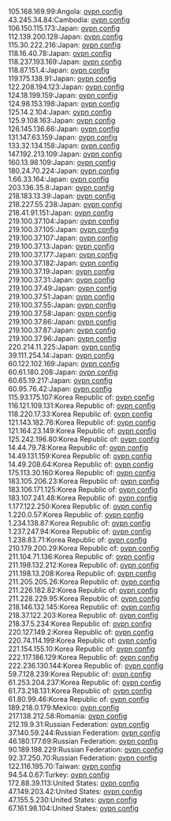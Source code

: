 105.168.169.99:Angola: [ovpn config](vpn/105_168_169_99.ovpn)  
43.245.34.84:Cambodia: [ovpn config](vpn/43_245_34_84.ovpn)  
106.150.115.173:Japan: [ovpn config](vpn/106_150_115_173.ovpn)  
112.139.200.128:Japan: [ovpn config](vpn/112_139_200_128.ovpn)  
115.30.222.216:Japan: [ovpn config](vpn/115_30_222_216.ovpn)  
118.16.40.78:Japan: [ovpn config](vpn/118_16_40_78.ovpn)  
118.237.193.169:Japan: [ovpn config](vpn/118_237_193_169.ovpn)  
118.87.151.4:Japan: [ovpn config](vpn/118_87_151_4.ovpn)  
119.175.138.91:Japan: [ovpn config](vpn/119_175_138_91.ovpn)  
122.208.194.123:Japan: [ovpn config](vpn/122_208_194_123.ovpn)  
124.18.199.159:Japan: [ovpn config](vpn/124_18_199_159.ovpn)  
124.98.153.198:Japan: [ovpn config](vpn/124_98_153_198.ovpn)  
125.14.2.104:Japan: [ovpn config](vpn/125_14_2_104.ovpn)  
125.9.108.163:Japan: [ovpn config](vpn/125_9_108_163.ovpn)  
126.145.136.66:Japan: [ovpn config](vpn/126_145_136_66.ovpn)  
131.147.63.159:Japan: [ovpn config](vpn/131_147_63_159.ovpn)  
133.32.134.158:Japan: [ovpn config](vpn/133_32_134_158.ovpn)  
147.192.213.109:Japan: [ovpn config](vpn/147_192_213_109.ovpn)  
160.13.98.109:Japan: [ovpn config](vpn/160_13_98_109.ovpn)  
180.24.70.224:Japan: [ovpn config](vpn/180_24_70_224.ovpn)  
1.66.33.164:Japan: [ovpn config](vpn/1_66_33_164.ovpn)  
203.136.35.8:Japan: [ovpn config](vpn/203_136_35_8.ovpn)  
218.183.13.39:Japan: [ovpn config](vpn/218_183_13_39.ovpn)  
218.227.55.238:Japan: [ovpn config](vpn/218_227_55_238.ovpn)  
218.41.91.151:Japan: [ovpn config](vpn/218_41_91_151.ovpn)  
219.100.37.104:Japan: [ovpn config](vpn/219_100_37_104.ovpn)  
219.100.37.105:Japan: [ovpn config](vpn/219_100_37_105.ovpn)  
219.100.37.107:Japan: [ovpn config](vpn/219_100_37_107.ovpn)  
219.100.37.13:Japan: [ovpn config](vpn/219_100_37_13.ovpn)  
219.100.37.177:Japan: [ovpn config](vpn/219_100_37_177.ovpn)  
219.100.37.182:Japan: [ovpn config](vpn/219_100_37_182.ovpn)  
219.100.37.19:Japan: [ovpn config](vpn/219_100_37_19.ovpn)  
219.100.37.31:Japan: [ovpn config](vpn/219_100_37_31.ovpn)  
219.100.37.49:Japan: [ovpn config](vpn/219_100_37_49.ovpn)  
219.100.37.51:Japan: [ovpn config](vpn/219_100_37_51.ovpn)  
219.100.37.55:Japan: [ovpn config](vpn/219_100_37_55.ovpn)  
219.100.37.58:Japan: [ovpn config](vpn/219_100_37_58.ovpn)  
219.100.37.86:Japan: [ovpn config](vpn/219_100_37_86.ovpn)  
219.100.37.87:Japan: [ovpn config](vpn/219_100_37_87.ovpn)  
219.100.37.96:Japan: [ovpn config](vpn/219_100_37_96.ovpn)  
220.214.11.225:Japan: [ovpn config](vpn/220_214_11_225.ovpn)  
39.111.254.14:Japan: [ovpn config](vpn/39_111_254_14.ovpn)  
60.122.102.169:Japan: [ovpn config](vpn/60_122_102_169.ovpn)  
60.61.180.208:Japan: [ovpn config](vpn/60_61_180_208.ovpn)  
60.65.19.217:Japan: [ovpn config](vpn/60_65_19_217.ovpn)  
60.95.76.42:Japan: [ovpn config](vpn/60_95_76_42.ovpn)  
115.93.175.107:Korea Republic of: [ovpn config](vpn/115_93_175_107.ovpn)  
116.121.109.131:Korea Republic of: [ovpn config](vpn/116_121_109_131.ovpn)  
118.220.17.33:Korea Republic of: [ovpn config](vpn/118_220_17_33.ovpn)  
121.143.182.76:Korea Republic of: [ovpn config](vpn/121_143_182_76.ovpn)  
121.164.23.149:Korea Republic of: [ovpn config](vpn/121_164_23_149.ovpn)  
125.242.196.80:Korea Republic of: [ovpn config](vpn/125_242_196_80.ovpn)  
14.44.79.78:Korea Republic of: [ovpn config](vpn/14_44_79_78.ovpn)  
14.49.131.159:Korea Republic of: [ovpn config](vpn/14_49_131_159.ovpn)  
14.49.208.64:Korea Republic of: [ovpn config](vpn/14_49_208_64.ovpn)  
175.113.30.160:Korea Republic of: [ovpn config](vpn/175_113_30_160.ovpn)  
183.105.206.23:Korea Republic of: [ovpn config](vpn/183_105_206_23.ovpn)  
183.106.171.125:Korea Republic of: [ovpn config](vpn/183_106_171_125.ovpn)  
183.107.241.48:Korea Republic of: [ovpn config](vpn/183_107_241_48.ovpn)  
1.177.122.250:Korea Republic of: [ovpn config](vpn/1_177_122_250.ovpn)  
1.220.0.57:Korea Republic of: [ovpn config](vpn/1_220_0_57.ovpn)  
1.234.138.87:Korea Republic of: [ovpn config](vpn/1_234_138_87.ovpn)  
1.237.247.94:Korea Republic of: [ovpn config](vpn/1_237_247_94.ovpn)  
1.238.83.71:Korea Republic of: [ovpn config](vpn/1_238_83_71.ovpn)  
210.179.200.29:Korea Republic of: [ovpn config](vpn/210_179_200_29.ovpn)  
211.104.71.136:Korea Republic of: [ovpn config](vpn/211_104_71_136.ovpn)  
211.198.132.212:Korea Republic of: [ovpn config](vpn/211_198_132_212.ovpn)  
211.198.13.208:Korea Republic of: [ovpn config](vpn/211_198_13_208.ovpn)  
211.205.205.26:Korea Republic of: [ovpn config](vpn/211_205_205_26.ovpn)  
211.226.182.82:Korea Republic of: [ovpn config](vpn/211_226_182_82.ovpn)  
211.228.229.95:Korea Republic of: [ovpn config](vpn/211_228_229_95.ovpn)  
218.146.132.145:Korea Republic of: [ovpn config](vpn/218_146_132_145.ovpn)  
218.37.122.203:Korea Republic of: [ovpn config](vpn/218_37_122_203.ovpn)  
218.37.5.234:Korea Republic of: [ovpn config](vpn/218_37_5_234.ovpn)  
220.127.149.2:Korea Republic of: [ovpn config](vpn/220_127_149_2.ovpn)  
220.74.114.199:Korea Republic of: [ovpn config](vpn/220_74_114_199.ovpn)  
221.154.155.10:Korea Republic of: [ovpn config](vpn/221_154_155_10.ovpn)  
222.117.186.129:Korea Republic of: [ovpn config](vpn/222_117_186_129.ovpn)  
222.236.130.144:Korea Republic of: [ovpn config](vpn/222_236_130_144.ovpn)  
59.7.128.239:Korea Republic of: [ovpn config](vpn/59_7_128_239.ovpn)  
61.253.204.237:Korea Republic of: [ovpn config](vpn/61_253_204_237.ovpn)  
61.73.218.131:Korea Republic of: [ovpn config](vpn/61_73_218_131.ovpn)  
61.80.99.46:Korea Republic of: [ovpn config](vpn/61_80_99_46.ovpn)  
189.218.0.179:Mexico: [ovpn config](vpn/189_218_0_179.ovpn)  
217.138.212.58:Romania: [ovpn config](vpn/217_138_212_58.ovpn)  
212.19.9.31:Russian Federation: [ovpn config](vpn/212_19_9_31.ovpn)  
37.140.59.244:Russian Federation: [ovpn config](vpn/37_140_59_244.ovpn)  
46.180.177.69:Russian Federation: [ovpn config](vpn/46_180_177_69.ovpn)  
90.189.198.229:Russian Federation: [ovpn config](vpn/90_189_198_229.ovpn)  
92.37.250.70:Russian Federation: [ovpn config](vpn/92_37_250_70.ovpn)  
122.116.195.70:Taiwan: [ovpn config](vpn/122_116_195_70.ovpn)  
94.54.0.67:Turkey: [ovpn config](vpn/94_54_0_67.ovpn)  
172.88.39.113:United States: [ovpn config](vpn/172_88_39_113.ovpn)  
47.149.203.42:United States: [ovpn config](vpn/47_149_203_42.ovpn)  
47.155.5.230:United States: [ovpn config](vpn/47_155_5_230.ovpn)  
67.161.98.104:United States: [ovpn config](vpn/67_161_98_104.ovpn)  
